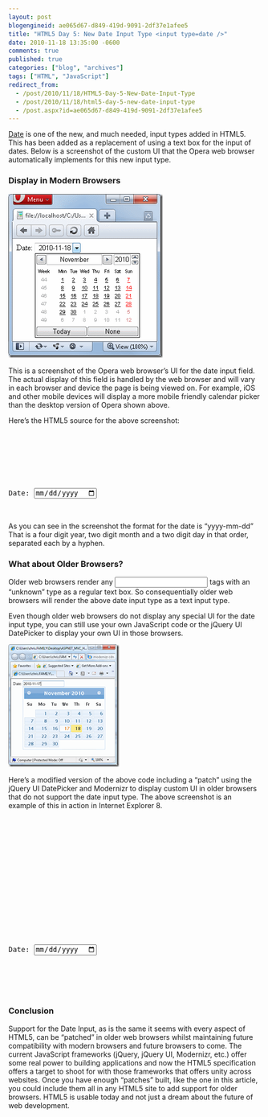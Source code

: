```yaml
---
layout: post
blogengineid: ae065d67-d849-419d-9091-2df37e1afee5
title: "HTML5 Day 5: New Date Input Type <input type=date />"
date: 2010-11-18 13:35:00 -0600
comments: true
published: true
categories: ["blog", "archives"]
tags: ["HTML", "JavaScript"]
redirect_from: 
  - /post/2010/11/18/HTML5-Day-5-New-Date-Input-Type
  - /post/2010/11/18/html5-day-5-new-date-input-type
  - /post.aspx?id=ae065d67-d849-419d-9091-2df37e1afee5
---
```

<!-- more -->

<a href="http://www.w3.org/TR/html-markup/input.date.html">Date</a> is one of the new, and much needed, input types added in HTML5. This has been added as a replacement of using a text box for the input of dates. Below is a screenshot of the custom UI that the Opera web browser automatically implements for this new input type.
<h3>Display in Modern Browsers</h3>

<a href="/images/posts/HTML5_INPUT_DATE_OPERA.png"><img style="background-image: none; padding-left: 0px; padding-right: 0px; display: inline; padding-top: 0px; border: 0px;" title="HTML5_INPUT_DATE_OPERA" src="/images/posts/HTML5_INPUT_DATE_OPERA_thumb.png" alt="HTML5_INPUT_DATE_OPERA" width="308" height="326" border="0" /></a>

This is a screenshot of the Opera web browser&rsquo;s UI for the date input field. The actual display of this field is handled by the web browser and will vary in each browser and device the page is being viewed on. For example, iOS and other mobile devices will display a more mobile friendly calendar picker than the desktop version of Opera shown above.

Here&rsquo;s the HTML5 source for the above screenshot:
<pre class="brush: xml; first-line: 1; tab-size: 4; toolbar: false; "><!DOCTYPE html>
<meta charset="utf-8">
<html lang="en">
<head>
</head>
<body>

Date: <input type=date />

</body>
</html></pre>

As you can see in the screenshot the format for the date is &ldquo;yyyy-mm-dd&rdquo; That is a four digit year, two digit month and a two digit day in that order, separated each by a hyphen.
<h3>What about Older Browsers?</h3>

Older web browsers render any <input> tags with an &ldquo;unknown&rdquo; type as a regular text box. So consequentially older web browsers will render the above date input type as a text input type.

Even though older web browsers do not display any special UI for the date input type, you can still use your own JavaScript code or the jQuery UI DatePicker to display your own UI in those browsers.

<a href="/images/posts/HTML5_INPUT_DATE_jQuery_IE8.png"><img style="background-image: none; padding-left: 0px; padding-right: 0px; display: inline; padding-top: 0px; border: 0px;" title="HTML5_INPUT_DATE_jQuery_IE8" src="/images/posts/HTML5_INPUT_DATE_jQuery_IE8_thumb.png" alt="HTML5_INPUT_DATE_jQuery_IE8" width="221" height="244" border="0" /></a>

Here&rsquo;s a modified version of the above code including a &ldquo;patch&rdquo; using the jQuery UI DatePicker and Modernizr to display custom UI in older browsers that do not support the date input type. The above screenshot is an example of this in action in Internet Explorer 8.
<pre class="brush: xml; first-line: 1; tab-size: 4; toolbar: false; "><!DOCTYPE html>
<meta charset="utf-8">
<html lang="en">
<head>
<!-- Include jQuery, jQuery UI and Modernizr -->
<script src="http://ajax.microsoft.com/ajax/jquery/jquery-1.4.4.js"></script>
<script src="http://ajax.microsoft.com/ajax/jquery.ui/1.8.5/jquery-ui.js"></script>
<script src="http://cachedcommons.org/cache/modernizr/1.5.0/javascripts/modernizr.js"></script>

<link href="http://ajax.microsoft.com/ajax/jquery.ui/1.8.5/themes/redmond/jquery-ui.css"
    rel="stylesheet" type="text/css" />
</head>
<body>

Date: <input type=date />

<script>
$(function() {
    // Check if the browser supports the date input type
    if (!Modernizr.inputtypes.date){
        // Add the jQuery UI DatePicker to all
        // input tags that have their type attributes
        // set to 'date'
        $('input[type=date]').datepicker({
            // specify the same format as the spec
            dateFormat: 'yy-mm-dd'
        });
    }
});
</script>

</body>
</html></pre>
<h3>Conclusion</h3>

Support for the Date Input, as is the same it seems with every aspect of HTML5, can be &ldquo;patched&rdquo; in older web browsers whilst maintaining future compatibility with modern browsers and future browsers to come. The current JavaScript frameworks (jQuery, jQuery UI, Modernizr, etc.) offer some real power to building applications and now the HTML5 specification offers a target to shoot for with those frameworks that offers unity across websites. Once you have enough &ldquo;patches&rdquo; built, like the one in this article, you could include them all in any HTML5 site to add support for older browsers. HTML5 is usable today and not just a dream about the future of web development.
